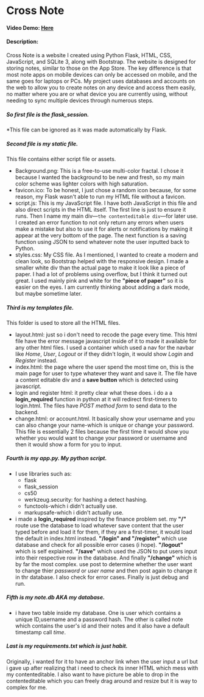 # Cross Note
#### Video Demo: [Here](https://youtu.be/dMGQOj-YH_Y)
#### Description:
Cross Note is a website I created using Python Flask, HTML, CSS, JavaScript, and SQLite 3, along with Bootstrap. The website is designed for storing notes, similar to those on the App Store. The key difference is that most note apps on mobile devices can only be accessed on mobile, and the same goes for laptops or PCs. My project uses databases and accounts on the web to allow you to create notes on any device and access them easily, no matter where you are or what device you are currently using, without needing to sync multiple devices through numerous steps.
##### So first file is the flask_session.
*This file can be ignored as it was made automatically by Flask.
##### Second file is my static file.
This file contains either script file or assets.
* Background.png: This is a free-to-use multi-color fractal. I chose it because I wanted the background to be new and fresh, so my main color scheme was lighter colors with high saturation.
* favicon.ico: To be honest, I just chose a random icon because, for some reason, my Flask wasn't able to run my HTML file without a favicon.
* script.js: This is my JavaScript file. I have both JavaScript in this file and also direct scripts in the HTML itself. The first line is just to ensure it runs. Then I name my main div—`the contenteditable div`—for later use. I created an error function to not only return any errors when users make a mistake but also to use it for alerts or notifications by making it appear at the very bottom of the page. The next function is a saving function using JSON to send whatever note the user inputted back to Python.
* styles.css: My CSS file. As I mentioned, I wanted to create a modern and clean look, so Bootstrap helped with the responsive design. I made a smaller white div than the actual page to make it look like a piece of paper. I had a lot of problems using overflow, but I think it turned out great. I used mainly pink and white for the **"piece of paper"** so it is easier on the eyes. I am currently thinking about adding a dark mode, but maybe sometime later.
##### Third is my templates file.
This folder is used to store all the HTML files.
* layout.html: just so i don't need to recode the page every time. This html file have the error message javascript inside of it to made it available for any other html files. I used a container which used a nav for the navbar like _Home_, _User_, _Logout_ or if they didn't login, it would show _Login_ and _Register_ instead.
* index.html: the page where the user spend the most time on, this is the main page for user to type whatever they want and save it. The file have a content editable div and a **save button** which is detected using javascript.
* login and register html: it pretty clear what these does. i do a a **login_required** function in python at it will redirect first-timers to login.html. The files have _POST method form_ to send data to the backend.
* change.html: or account.html. It basically show your username and you can also change your name-which is unique or change your password. This file is essentially 2 files because the first time it would show you whether you would want to change your password or username and then it would show a form for you to input.
##### Fourth is my app.py. My python script.
* I use libraries such as:
  * flask
  * flask_session
  * cs50
  * werkzeug.security: for hashing a detect hashing.
  * functools-which i didn't actually use.
  * markupsafe-which i didn't actually use.
* i made a **login_required** inspired by the finance problem set. my **"/"** route use the database to load whatever save content that the user typed before and load it for them, if they are a first-timer, it would load the default in index.html instead. **"/login" and "/register"** which use database and check for all possible error cases (i hope). **"/logout"** which is self explained. **"/save"** which used the JSON to put users input into their respective row in the database. And finally **"/change"** which is by far the most complex. use post to determine whether the user want to change thier _password_ or _user name_ and then post again to change it in thr database. I also check for error cases. Finally is just debug and run.
##### Fifth is my note.db AKA my database.
* i have two table inside my database. One is user which contains a unique ID,username and a password hash. The other is called note which contains the user's id and their notes and it also have a default timestamp call _time_.
##### Last is my requirements.txt which is just habit.
Originally, i wanted for it to have an anchor link when the user input a url but i gave up after realizing that i need to check its inner HTML which mess with my contenteditable. I also want to have picture be able to drop in the contenteditable which you can freely drag around and resize but it is way to complex for me.
